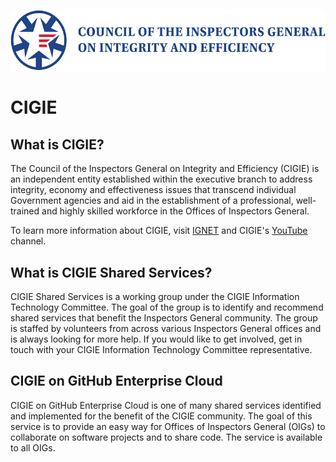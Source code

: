 ![CIGIE Logo](./img/cigie_logo.png)

# CIGIE

## What is CIGIE?

The Council of the Inspectors General on Integrity and Efficiency (CIGIE) is an independent entity established within the executive branch to address integrity, economy and effectiveness issues that transcend individual Government agencies and aid in the establishment of a professional, well-trained and highly skilled workforce in the Offices of Inspectors General.

To learn more information about CIGIE, visit [IGNET](https://www.ignet.gov/) and CIGIE's [YouTube](https://www.youtube.com/channel/UCdcuFD92zSZ3GEH1Nq5m9BQ) channel.

## What is CIGIE Shared Services?

CIGIE Shared Services is a working group under the CIGIE Information Technology Committee. The goal of the group is to identify and recommend shared services that benefit the Inspectors General community. The group is staffed by volunteers from across various Inspectors General offices and is always looking for more help. If you would like to get involved, get in touch with your CIGIE Information Technology Committee representative.

## CIGIE on GitHub Enterprise Cloud

CIGIE on GitHub Enterprise Cloud is one of many shared services identified and implemented for the benefit of the CIGIE community. The goal of this service is to provide an easy way for Offices of Inspectors General (OIGs) to collaborate on software projects and to share code. The service is available to all OIGs.
